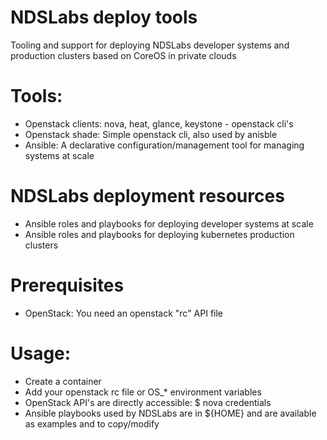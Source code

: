 # NDSLabs deploy tools
Tooling and support for deploying NDSLabs developer systems and production clusters based on CoreOS in private clouds

# Tools:
  * Openstack clients: nova, heat, glance, keystone - openstack cli's
  * Openstack shade:  Simple openstack cli, also used by anisble
  * Ansible: A declarative configuration/management tool for managing systems at scale

# NDSLabs deployment resources
  * Ansible roles and playbooks for deploying developer systems at scale
  * Ansible roles and playbooks for deploying kubernetes production clusters

# Prerequisites
  * OpenStack:  You need an openstack "rc" API file

# Usage:
  * Create a container
  * Add your openstack rc file or OS_* environment variables
  * OpenStack API's are directly accessible:
  $ nova credentials
  * Ansible playbooks used by NDSLabs are in ${HOME} and are available as examples and to copy/modify

